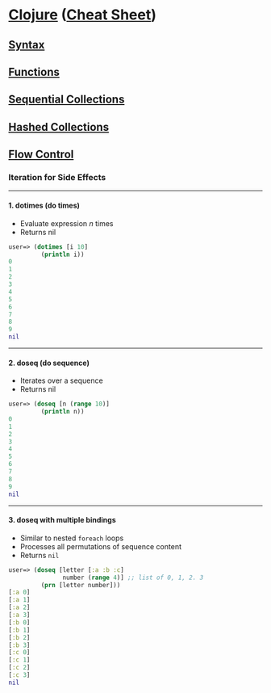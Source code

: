 # <a href="./README.md">Clojure</a> (<a href="https://clojure.org/api/cheatsheet">Cheat Sheet</a>)

## <a href="./Syntax.md">Syntax</a>

## <a href="./Functions.md">Functions</a>

## <a href="./Sequential_Collections.md">Sequential Collections</a>

## <a href="./Hashed_Collections.md">Hashed Collections</a>

## <a href="./Flow_Control.md">Flow Control</a>

### Iteration for Side Effects

<hr>

#### 1. dotimes (do times)

- Evaluate expression <i>n</i> times
- Returns nil

```Clojure
user=> (dotimes [i 10]
         (println i))
0
1
2
3
4
5
6
7
8
9
nil
```

<hr>

#### 2. doseq (do sequence)

- Iterates over a sequence
- Returns nil

```Clojure
user=> (doseq [n (range 10)]
         (println n))
0
1
2
3
4
5
6
7
8
9
nil
```

<hr>

#### 3. doseq with multiple bindings

- Similar to nested ```foreach``` loops
- Processes all permutations of sequence content
- Returns ```nil```

```Clojure
user=> (doseq [letter [:a :b :c]
               number (range 4)] ;; list of 0, 1, 2. 3
         (prn [letter number]))
[:a 0]
[:a 1]
[:a 2]
[:a 3]
[:b 0]
[:b 1]
[:b 2]
[:b 3]
[:c 0]
[:c 1]
[:c 2]
[:c 3]
nil
```
